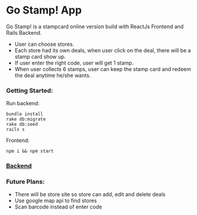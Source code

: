 # Go Stamp! App

Go Stamp! is a stampcard online version build with ReactJs Frontend and Rails Backend.
- User can choose stores.
- Each store had its own deals, when user click on the deal, there will be a stamp card show up.
- If user enter the right code, user will get 1 stamp.
- When user collects 6 stamps, user can keep the stamp card and redeem the deal anytime he/she wants.

### Getting Started:

Run backend:
```
bundle install
rake db:migrate
rake db:seed
rails s
```

Frontend:
```
npm i && npm start
```
### [Backend](https://github.com/linh4/go-stamp-back-end)

### Future Plans:
- There will be store site so store can add, edit and delete deals
- Use google map api to find stores
- Scan barcode instead of enter code
